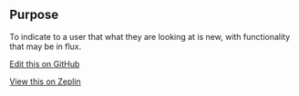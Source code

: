 ## Purpose
To indicate to a user that what they are looking at is new, with functionality that may be in flux.

[Edit this on GitHub](https://github.com/wellcomecollection/wellcomecollection.org/edit/main/common/views/components/BetaBar/README.md)

[View this on Zeplin](https://zpl.io/ag0RxvR)
